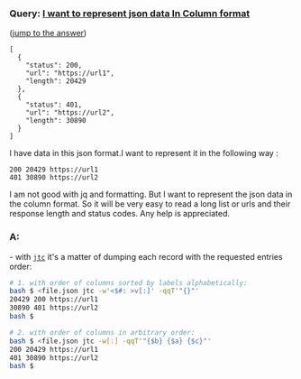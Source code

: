 ### Query: [I want to represent json data In Column format](https://stackoverflow.com/questions/59896979/i-want-to-represent-json-data-in-column-format)
([jump to the answer](https://github.com/ldn-softdev/stackoverflow-json/blob/master/lib/I%20want%20to%20represent%20json%20data%20In%20Column%20format.md#a))

```
[
  {
    "status": 200,
    "url": "https://url1",
    "length": 20429
  },
  {
    "status": 401,
    "url": "https://url2",
    "length": 30890
  }
]
```

I have data in this json format.I want to represent it in the following way :
```
200 20429 https://url1
401 30890 https://url2
```
I am not good with jq and formatting. But I want to represent the json data in the column format. So it will be very easy to read a long list or urls and their response length and status codes. Any help is appreciated.

### A:
\- with [`jtc`](https://github.com/ldn-softdev/jtc) it's a matter of dumping each record with the requested entries order:
```bash
# 1. with order of columns sorted by labels alphabetically:
bash $ <file.json jtc -w'<$#: >v[:]' -qqT'"{}"'
20429 200 https://url1
30890 401 https://url2
bash $ 

# 2. with order of columns in arbitrary order:
bash $ <file.json jtc -w[:] -qqT'"{$b} {$a} {$c}"'
200 20429 https://url1
401 30890 https://url2
bash $ 
```

